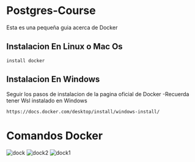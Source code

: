 # Postgres-Course

Esta es una pequeña guia acerca de Docker

## Instalacion En Linux o Mac Os

```
install docker
```

## Instalacion En Windows

Seguir los pasos de instalacion de la pagina oficial de Docker
-Recuerda tener Wsl instalado en Windows

```
https://docs.docker.com/desktop/install/windows-install/
```

# Comandos Docker

![dock](https://user-images.githubusercontent.com/60405554/180707902-256752d1-b4d5-44c0-b4df-4cb0e3684f8a.png)
![dock2](https://user-images.githubusercontent.com/60405554/180707895-58b79d4d-25e4-4b52-8f90-1cef5a9e6bfe.png)
![dock1](https://user-images.githubusercontent.com/60405554/180707903-6528a74f-8d5d-4e3c-8519-b56ac76e5861.png)
